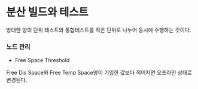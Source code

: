 # 분산 빌드와 테스트 
방대한 양의 단위 테스트와 통합테스트를 작은 단위로 나누어 동시에 수행하는 것이다. 

### 노드 관리 
- Free Space Threshold 

Free Dis Space와 Free Temp Space양이 기입한 값보다 적어지면 오프라인 상태로 변경된다. 
